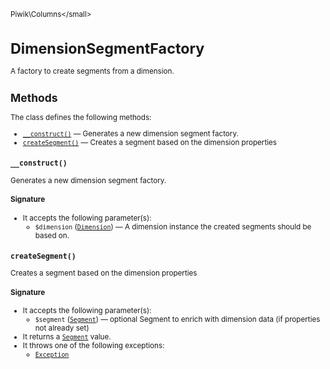 <small>Piwik\Columns\</small>

DimensionSegmentFactory
=======================

A factory to create segments from a dimension.

Methods
-------

The class defines the following methods:

- [`__construct()`](#__construct) &mdash; Generates a new dimension segment factory.
- [`createSegment()`](#createsegment) &mdash; Creates a segment based on the dimension properties

<a name="__construct" id="__construct"></a>
<a name="__construct" id="__construct"></a>
### `__construct()`

Generates a new dimension segment factory.

#### Signature

-  It accepts the following parameter(s):
    - `$dimension` ([`Dimension`](../../Piwik/Columns/Dimension.md)) &mdash;
       A dimension instance the created segments should be based on.

<a name="createsegment" id="createsegment"></a>
<a name="createSegment" id="createSegment"></a>
### `createSegment()`

Creates a segment based on the dimension properties

#### Signature

-  It accepts the following parameter(s):
    - `$segment` ([`Segment`](../../Piwik/Plugin/Segment.md)) &mdash;
       optional Segment to enrich with dimension data (if properties not already set)
- It returns a [`Segment`](../../Piwik/Plugin/Segment.md) value.
- It throws one of the following exceptions:
    - [`Exception`](http://php.net/class.Exception)

